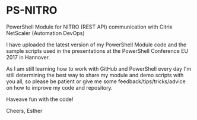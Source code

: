 # PS-NITRO
PowerShell Module for NITRO (REST API) communication with Citrix NetScaler (Automation DevOps)

I have uploaded the latest version of my PowerShell Module code and the sample scripts used in the presentations at the PowerShell Conference EU 2017 in Hannover.

As I am still learning how to work with GitHub and PowerShell every day I'm still determining the best way to share my module and demo scripts with you all, so please be patient or give me some feedback/tips/tricks/advice on how to improve my code and repository.

Haveave fun with the code!

Cheers,
Esther
